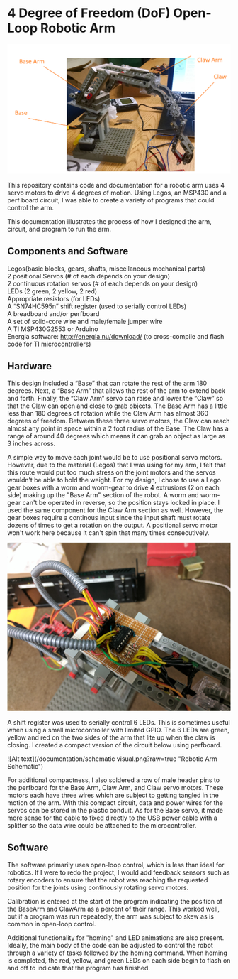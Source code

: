 # 4 Degree of Freedom (DoF) Open-Loop Robotic Arm

![Alt text](/documentation/clawWithSectionLabels.png?raw=true "Robotic Arm Sections")

This repository contains code and documentation for a robotic arm uses 4 servo motors to drive 4 degrees of motion. Using Legos, an MSP430 and a perf board circuit, I was able to create a variety of programs that could control the arm.

This documentation illustrates the process of how I designed the arm, circuit, and program to run the arm.

## Components and Software
Legos(basic blocks, gears, shafts, miscellaneous mechanical parts)  
2 positional Servos (# of each depends on your design)  
2 continuous rotation servos (# of each depends on your design)  
LEDs (2 green, 2 yellow, 2 red)  
Appropriate resistors (for LEDs)  
A “SN74HC595n” shift register (used to serially control LEDs)  
A breadboard and/or perfboard  
A set of solid-core wire and male/female jumper wire  
A TI MSP430G2553 or Arduino  
Energia software: http://energia.nu/download/ (to cross-compile and flash code for TI microcontrollers)  

## Hardware

This design included a “Base” that can rotate the rest of the arm 180 degrees. Next, a “Base Arm” that allows the rest of the arm to extend back and forth. Finally, the “Claw Arm” servo can raise and lower the “Claw” so that the Claw can open and close to grab objects. The Base Arm has a little less than 180 degrees of rotation while the Claw Arm has almost 360 degrees of freedom. Between these three servo motors, the Claw can reach almost any point in space within a 2 foot radius of the Base. The Claw has a range of around 40 degrees which means it can grab an object as large as 3 inches across.

A simple way to move each joint would be to use positional servo motors. However, due to the material (Legos) that I was using for my arm, I felt that this route would put too much stress on the joint motors and the servos wouldn’t be able to hold the weight. For my design, I chose to use a Lego gear boxes with a worm and worm-gear to drive 4 extrusions (2 on each side) making up the "Base Arm" section of the robot. A worm and worm-gear can't be operated in reverse, so the position stays locked in place. I used the same component for the Claw Arm section as well. However, the gear boxes require a continous input since the input shaft must rotate dozens of times to get a rotation on the output. A positional servo motor won't work here because it can't spin that many times consecutively. 

![Alt text](/documentation/closeupOfPerfBoard.jpg?raw=true "Robotic Arm Main Circuit")

A shift register was used to serially control 6 LEDs. This is sometimes useful when using a small microcontroller with limited GPIO.
The 6 LEDs are green, yellow and red on the two sides of the arm that lite up when the claw is closing. I created a compact version of the circuit below using perfboard.

![Alt text](/documentation/schematic visual.png?raw=true "Robotic Arm Schematic")

For additional compactness, I also soldered a row of male header pins to the perfboard for the Base Arm, Claw Arm, and Claw servo motors. These motors each have three wires which are subject to getting tangled in the motion of the arm. With this compact circuit, data and power wires for the servos can be stored in the plastic conduit. As for the Base servo, it made more sense for the cable to fixed directly to the USB power cable with a splitter so the data wire could be attached to the microcontroller.

## Software

The software primarily uses open-loop control, which is less than ideal for robotics. If I were to redo the project, I would add feedback sensors such as rotary encoders to ensure that the robot was reaching the requested position for the joints using continously rotating servo motors.

Calibration is entered at the start of the program indicating the position of the BaseArm and ClawArm as a percent of their range. This worked well, but if a program was run repeatedly, the arm was subject to skew as is common in open-loop control.

Additional functionality for "homing" and LED animations are also present. Ideally, the main body of the code can be adjusted to control the robot through a variety of tasks followed by the homing command. When homing is completed, the red, yellow, and green LEDs on each side begin to flash on and off to indicate that the program has finished.
